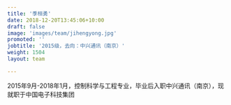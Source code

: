 ```yaml
---
title: '季桓勇'
date: 2018-12-20T13:45:06+10:00
draft: false
image: 'images/team/jihengyong.jpg'
promoted: ''
jobtitle: '2015级，去向：中兴通讯（南京）'
weight: 1504
layout: team

---
```


2015年9月-2018年1月，控制科学与工程专业，毕业后入职中兴通讯（南京），现就职于中国电子科技集团